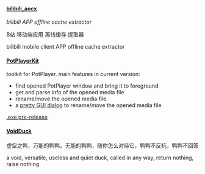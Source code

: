 #### [bilibili_aocx](mykits/bilibili_aocx.py)

*bilibili APP offline cache extractor*

B站 移动端应用 离线缓存 提取器

bilibili mobile client APP offline cache extractor

#### [PotPlayerKit](mylib/potplayer.py)

toolkit for PotPlayer.
main features in current version:
- find opened PotPlayer window and bring it to foreground
- get and parse info of the opened media file
- rename/move the opened media file
- a [pretty GUI dialog](mylib/gui.py) to rename/move the opened media file

[.exe pre-release](https://github.com/mo-han/mo-han-toolbox/releases/download/t0/bilibili_aocx.exe)

#### [VoidDuck](https://github.com/mo-han/mo-han-toolbox/blob/a1ba0e07f02ee437480e0a681c4067e95745e59e/lib_misc.py#L29-L41)

虚空之鸭，万能的鸭鸭，无能的鸭鸭，随你怎么对待它，鸭鸭不反抗，鸭鸭不回答

a void, versatile, useless and quiet duck, called in any way, return nothing, raise nothing